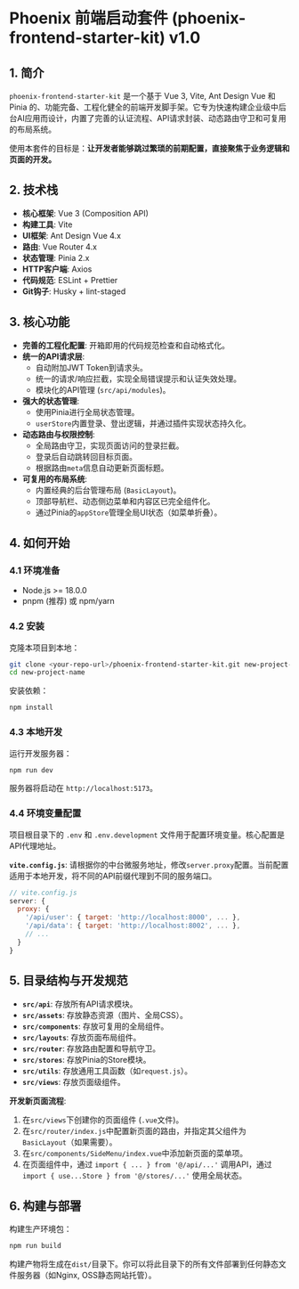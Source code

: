 # Phoenix 前端启动套件 (phoenix-frontend-starter-kit) v1.0

## 1. 简介

`phoenix-frontend-starter-kit` 是一个基于 Vue 3, Vite, Ant Design Vue 和 Pinia 的、功能完备、工程化健全的前端开发脚手架。它专为快速构建企业级中后台AI应用而设计，内置了完善的认证流程、API请求封装、动态路由守卫和可复用的布局系统。

使用本套件的目标是：**让开发者能够跳过繁琐的前期配置，直接聚焦于业务逻辑和页面的开发。**

## 2. 技术栈

- **核心框架**: Vue 3 (Composition API)
- **构建工具**: Vite
- **UI框架**: Ant Design Vue 4.x
- **路由**: Vue Router 4.x
- **状态管理**: Pinia 2.x
- **HTTP客户端**: Axios
- **代码规范**: ESLint + Prettier
- **Git钩子**: Husky + lint-staged

## 3. 核心功能

- **完善的工程化配置**: 开箱即用的代码规范检查和自动格式化。
- **统一的API请求层**:
  - 自动附加JWT Token到请求头。
  - 统一的请求/响应拦截，实现全局错误提示和认证失效处理。
  - 模块化的API管理 (`src/api/modules`)。
- **强大的状态管理**:
  - 使用Pinia进行全局状态管理。
  - `userStore`内置登录、登出逻辑，并通过插件实现状态持久化。
- **动态路由与权限控制**:
  - 全局路由守卫，实现页面访问的登录拦截。
  - 登录后自动跳转回目标页面。
  - 根据路由`meta`信息自动更新页面标题。
- **可复用的布局系统**:
  - 内置经典的后台管理布局 (`BasicLayout`)。
  - 顶部导航栏、动态侧边菜单和内容区已完全组件化。
  - 通过Pinia的`appStore`管理全局UI状态（如菜单折叠）。

## 4. 如何开始

### 4.1 环境准备

- Node.js >= 18.0.0
- pnpm (推荐) 或 npm/yarn

### 4.2 安装

克隆本项目到本地：
```bash
git clone <your-repo-url>/phoenix-frontend-starter-kit.git new-project-name
cd new-project-name
```

安装依赖：
```bash
npm install
```

### 4.3 本地开发

运行开发服务器：
```bash
npm run dev
```
服务器将启动在 `http://localhost:5173`。

### 4.4 环境变量配置

项目根目录下的 `.env` 和 `.env.development` 文件用于配置环境变量。核心配置是API代理地址。

**`vite.config.js`**:
请根据你的中台微服务地址，修改`server.proxy`配置。当前配置适用于本地开发，将不同的API前缀代理到不同的服务端口。

```javascript
// vite.config.js
server: {
  proxy: {
    '/api/user': { target: 'http://localhost:8000', ... },
    '/api/data': { target: 'http://localhost:8002', ... },
    // ...
  }
}
```

## 5. 目录结构与开发规范

- **`src/api`**: 存放所有API请求模块。
- **`src/assets`**: 存放静态资源（图片、全局CSS）。
- **`src/components`**: 存放可复用的全局组件。
- **`src/layouts`**: 存放页面布局组件。
- **`src/router`**: 存放路由配置和导航守卫。
- **`src/stores`**: 存放Pinia的Store模块。
- **`src/utils`**: 存放通用工具函数（如`request.js`）。
- **`src/views`**: 存放页面级组件。

**开发新页面流程**:
1.  在`src/views`下创建你的页面组件 (`.vue`文件)。
2.  在`src/router/index.js`中配置新页面的路由，并指定其父组件为`BasicLayout`（如果需要）。
3.  在`src/components/SideMenu/index.vue`中添加新页面的菜单项。
4.  在页面组件中，通过 `import { ... } from '@/api/...'` 调用API，通过 `import { use...Store } from '@/stores/...'` 使用全局状态。

## 6. 构建与部署

构建生产环境包：
```bash
npm run build
```
构建产物将生成在`dist/`目录下。你可以将此目录下的所有文件部署到任何静态文件服务器（如Nginx, OSS静态网站托管）。